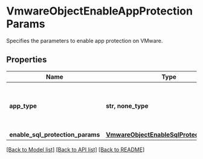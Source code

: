 # VmwareObjectEnableAppProtectionParams

Specifies the parameters to enable app protection on VMware.

## Properties
Name | Type | Description | Notes
------------ | ------------- | ------------- | -------------
**app_type** | **str, none_type** | Specifies the app from which protection must be enabled. | 
**enable_sql_protection_params** | [**VmwareObjectEnableSqlProtectionParams**](VmwareObjectEnableSqlProtectionParams.md) |  | [optional] 

[[Back to Model list]](../README.md#documentation-for-models) [[Back to API list]](../README.md#documentation-for-api-endpoints) [[Back to README]](../README.md)


